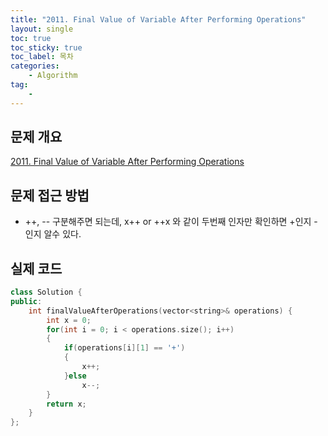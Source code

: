 ```yaml
---
title: "2011. Final Value of Variable After Performing Operations"
layout: single
toc: true
toc_sticky: true
toc_label: 목차
categories:     
    - Algorithm
tag:
    - 
---
```


## 문제 개요

[2011. Final Value of Variable After Performing Operations](https://leetcode.com/problems/final-value-of-variable-after-performing-operations/)


## 문제 접근 방법
- ++, -- 구분해주면 되는데, x++ or ++x 와 같이 두번째 인자만 확인하면 +인지 -인지 알수 있다.


## 실제 코드

```c++
class Solution {
public:
    int finalValueAfterOperations(vector<string>& operations) {
        int x = 0;
        for(int i = 0; i < operations.size(); i++)
        {
            if(operations[i][1] == '+')
            {
                x++;
            }else
                x--;
        }
        return x;
    }
};
```